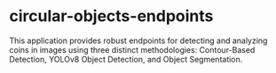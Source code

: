 # circular-objects-endpoints
This application provides robust endpoints for detecting and analyzing coins in images using three distinct methodologies: Contour-Based Detection, YOLOv8 Object Detection, and Object Segmentation.
